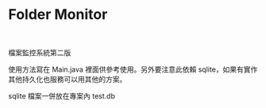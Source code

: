 # Folder Monitor

<br>

檔案監控系統第二版

使用方法寫在 Main.java 裡面供參考使用。另外要注意此依賴 sqlite，如果有實作其他持久化也服務可以用其他的方案。

sqlite 檔案一併放在專案內 test.db